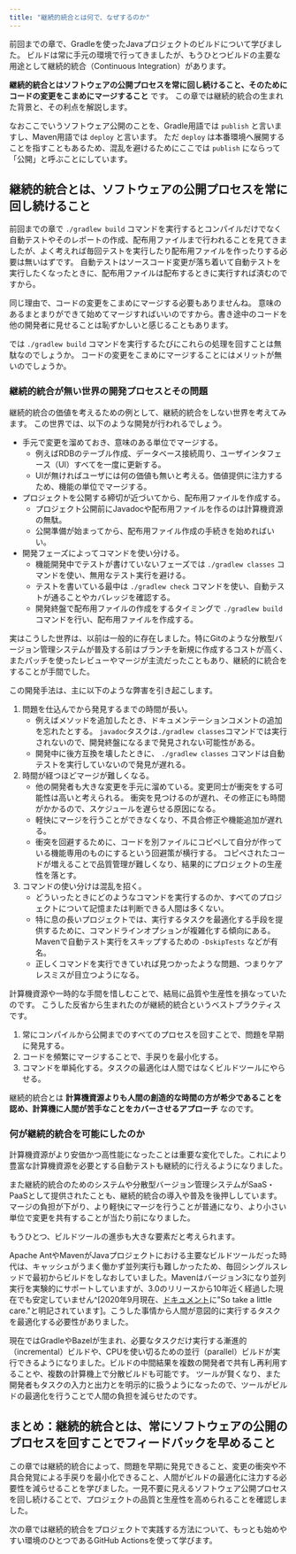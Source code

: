 ```yaml
---
title: "継続的統合とは何で、なぜするのか"
---
```


前回までの章で、Gradleを使ったJavaプロジェクトのビルドについて学びました。
ビルドは常に手元の環境で行ってきましたが、もうひとつビルドの主要な用途として継続的統合（Continuous Integration）があります。

**継続的統合とはソフトウェアの公開プロセスを常に回し続けること、そのためにコードの変更をこまめにマージすること** です。
この章では継続的統合の生まれた背景と、その利点を解説します。

なおここでいうソフトウェア公開のことを、Gradle用語では `publish` と言いますし、Maven用語では `deploy` と言います。
ただ `deploy` は本番環境へ展開することを指すこともあるため、混乱を避けるためにここでは `publish` にならって「公開」と呼ぶことにしています。

## 継続的統合とは、ソフトウェアの公開プロセスを常に回し続けること

前回までの章で `./gradlew build` コマンドを実行するとコンパイルだけでなく自動テストやそのレポートの作成、配布用ファイルまで行われることを見てきましたが、よく考えれば毎回テストを実行したり配布用ファイルを作ったりする必要は無いはずです。
自動テストはソースコード変更が落ち着いて自動テストを実行したくなったときに、配布用ファイルは配布するときに実行すれば済むのですから。

同じ理由で、コードの変更をこまめにマージする必要もありませんね。
意味のあるまとまりができて始めてマージすればいいのですから。書き途中のコードを他の開発者に見せることは恥ずかしいと感じることもあります。

では `./gradlew build` コマンドを実行するたびにこれらの処理を回すことは無駄なのでしょうか。
コードの変更をこまめにマージすることにはメリットが無いのでしょうか。

### 継続的統合が無い世界の開発プロセスとその問題

継続的統合の価値を考えるための例として、継続的統合をしない世界を考えてみます。
この世界では、以下のような開発が行われるでしょう。

* 手元で変更を溜めておき、意味のある単位でマージする。
    * 例えばRDBのテーブル作成、データベース接続周り、ユーザインタフェース（UI）すべてを一度に更新する。
    * UIが無ければユーザには何の価値も無いと考える。価値提供に注力するため、機能の単位でマージする。
* プロジェクトを公開する締切が近づいてから、配布用ファイルを作成する。
    * プロジェクト公開前にJavadocや配布用ファイルを作るのは計算機資源の無駄。
    * 公開準備が始まってから、配布用ファイル作成の手続きを始めればいい。
* 開発フェーズによってコマンドを使い分ける。
    * 機能開発中でテストが書けていないフェーズでは `./gradlew classes` コマンドを使い、無用なテスト実行を避ける。
    * テストを書いている最中は `./gradlew check` コマンドを使い、自動テストが通ることやカバレッジを確認する。
    * 開発終盤で配布用ファイルの作成をするタイミングで `./gradlew build` コマンドを行い、配布用ファイルを作成する。

実はこうした世界は、以前は一般的に存在しました。特にGitのような分散型バージョン管理システムが普及する前はブランチを新規に作成するコストが高く、またパッチを使ったレビューやマージが主流だったこともあり、継続的に統合をすることが手間でした。

この開発手法は、主に以下のような弊害を引き起こします。

1. 問題を仕込んでから発見するまでの時間が長い。
    * 例えばメソッドを追加したとき、ドキュメンテーションコメントの追加を忘れたとする。
      `javadoc`タスクは`./gradlew classes`コマンドでは実行されないので、開発終盤になるまで発見されない可能性がある。
    * 開発中に後方互換を壊したときに、 `./gradlew classes` コマンドは自動テストを実行していないので発見が遅れる。
2. 時間が経つほどマージが難しくなる。
    * 他の開発者も大きな変更を手元に溜めている。変更同士が衝突をする可能性は高いと考えられる。
      衝突を見つけるのが遅れ、その修正にも時間がかかるので、スケジュールを遅らせる原因になる。
    * 軽快にマージを行うことができなくなり、不具合修正や機能追加が遅れる。
    * 衝突を回避するために、コードを別ファイルにコピペして自分が作っている機能専用のものにするという回避策が横行する。
      コピペされたコードが増えることで品質管理が難しくなり、結果的にプロジェクトの生産性を落とす。
3. コマンドの使い分けは混乱を招く。
    * どういったときにどのようなコマンドを実行するのか、すべてのプロジェクトについて記憶または判断できる人間は多くない。
    * 特に息の長いプロジェクトでは、実行するタスクを最適化する手段を提供するために、コマンドラインオプションが複雑化する傾向にある。Mavenで自動テスト実行をスキップするための `-DskipTests` などが有名。
    * 正しくコマンドを実行できていれば見つかったような問題、つまりケアレスミスが目立つようになる。

計算機資源や一時的な手間を惜しむことで、結局に品質や生産性を損なっていたのです。
こうした反省から生まれたのが継続的統合というベストプラクティスです。

1. 常にコンパイルから公開までのすべてのプロセスを回すことで、問題を早期に発見する。
2. コードを頻繁にマージすることで、手戻りを最小化する。
3. コマンドを単純化する。タスクの最適化は人間ではなくビルドツールにやらせる。

継続的統合とは **計算機資源よりも人間の創造的な時間の方が希少であることを認め、計算機に人間が苦手なことをカバーさせるアプローチ** なのです。

### 何が継続的統合を可能にしたのか

計算機資源がより安価かつ高性能になったことは重要な変化でした。これにより豊富な計算機資源を必要とする自動テストも継続的に行えるようになりました。

また継続的統合のためのシステムや分散型バージョン管理システムがSaaS・PaaSとして提供されたことも、継続的統合の導入や普及を後押ししています。
マージの負担が下がり、より軽快にマージを行うことが普通になり、より小さい単位で変更を共有することが当たり前になりました。

もうひとつ、ビルドツールの進歩も大きな要素だと考えられます。

Apache AntやMavenがJavaプロジェクトにおける主要なビルドツールだった時代は、キャッシュがうまく働かず並列実行も難しかったため、毎回シングルスレッドで最初からビルドをしなおしていました。Mavenはバージョン3になり並列実行を実験的にサポートしていますが、3.0のリリースから10年近く経過した現在でも安定していません^[2020年9月現在、[ドキュメント](https://cwiki.apache.org/confluence/display/MAVEN/Parallel+builds+in+Maven+3)に"So take a little care."と明記されています]。こうした事情から人間が意図的に実行するタスクを最適化する必要性がありました。

現在ではGradleやBazelが生まれ、必要なタスクだけ実行する漸進的（incremental）ビルドや、CPUを使い切るための並行（parallel）ビルドが実行できるようになりました。ビルドの中間結果を複数の開発者で共有し再利用することや、複数の計算機上で分散ビルドも可能です。
ツールが賢くなり、また開発者もタスクの入力と出力とを明示的に扱うようになったので、ツールがビルドの最適化を行うことで人間の負担を減らせたのです。

## まとめ：継続的統合とは、常にソフトウェアの公開のプロセスを回すことでフィードバックを早めること

この章では継続的統合によって、問題を早期に発見できること、変更の衝突や不具合発覚による手戻りを最小化できること、人間がビルドの最適化に注力する必要性を減らせることを学びました。一見不要に見えるソフトウェア公開プロセスを回し続けることで、プロジェクトの品質と生産性を高められることを確認しました。

次の章では継続的統合をプロジェクトで実践する方法について、もっとも始めやすい環境のひとつであるGitHub Actionsを使って学びます。
